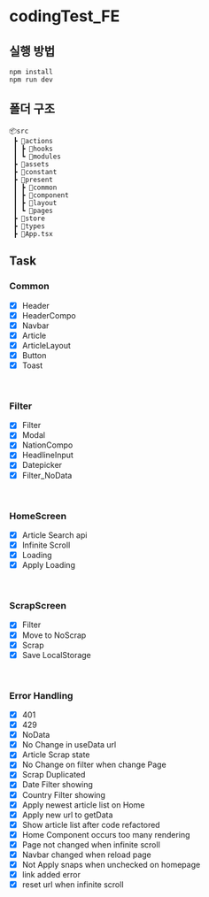 # codingTest_FE
## 실행 방법
```
npm install
npm run dev
```

## 폴더 구조
```
📦src
 ┣ 📂actions
 ┃ ┣ 📂hooks
 ┃ ┗ 📂modules
 ┣ 📂assets
 ┣ 📂constant
 ┣ 📂present
 ┃ ┣ 📂common
 ┃ ┣ 📂component
 ┃ ┣ 📂layout
 ┃ ┗ 📂pages
 ┣ 📂store
 ┣ 📂types
 ┣ 📜App.tsx
```

## Task
### Common
- [X] Header
- [X] HeaderCompo
- [X] Navbar
- [X] Article
- [X] ArticleLayout
- [X] Button
- [X] Toast

<br />

### Filter
- [X] Filter
- [X] Modal
- [X] NationCompo
- [X] HeadlineInput
- [X] Datepicker
- [X] Filter_NoData

<br />

### HomeScreen
- [X] Article Search api
- [X] Infinite Scroll
- [X] Loading
- [X] Apply Loading

<br />

### ScrapScreen
- [X] Filter
- [X] Move to NoScrap
- [X] Scrap
- [X] Save LocalStorage

<br />

### Error Handling
- [X] 401
- [X] 429
- [X] NoData
- [X] No Change in useData url
- [X] Article Scrap state
- [X] No Change on filter when change Page
- [X] Scrap Duplicated
- [X] Date Filter showing
- [X] Country Filter showing
- [X] Apply newest article list on Home
- [X] Apply new url to getData
- [X] Show article list after code refactored
- [X] Home Component occurs too many rendering
- [X] Page not changed when infinite scroll
- [X] Navbar changed when reload page
- [X] Not Apply snaps when unchecked on homepage
- [X] link added error
- [X] reset url when infinite scroll
